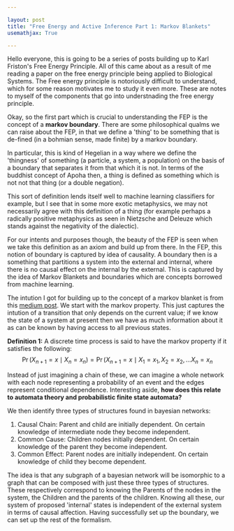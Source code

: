 ```yaml
---

layout: post
title: "Free Energy and Active Inference Part 1: Markov Blankets"
usemathjax: True 

---
```

Hello everyone, this is going to be a series of posts building up to Karl Friston's Free Energy Principle. All of this came about as a result of me reading a paper on the free energy principle being applied to Biological Systems. The Free energy principle is notoriously difficult to understand, which for some reason motivates me to study it even more. These are notes to myself of the components that go into understnading the free energy principle. 

Okay, so the first part which is crucial to understanding the FEP is the concept of a **markov boundary**. There are some philosophical qualms we can raise about the FEP, in that we define a 'thing' to be something that is de-fined (in a bohmian sense, made finite) by a markov boundary. 

In particular, this is kind of Hegelian in a way where we define the 'thingness' of something (a particle, a system, a population) on the basis of a boundary that separates it from that which it is not. In terms of the buddhist concept of Apoha then, a thing is defined as something which is not not that thing (or a double negation).

This sort of definition lends itself well to machine learning classifiers for example, but I see that in some more exotic metaphysics, we may not necessarily agree with this definition of a thing (for example perhaps a radically positive metaphysics as seen in Nietzsche and Deleuze which stands against the negativity of the dialectic).

For our intents and purposes though, the beauty of the FEP is seen when we take this definition as an axiom and build up from there. In the FEP, this notion of boundary is captured by idea of causality. A boundary then is a something that partitions a system into the external and internal, where there is no causal effect on the internal by the external. This is captured by the idea of Markov Blankets and boundaries which are concepts borrowed from machine learning.

The intution I got for building up to the concept of a markov blanket is from this [medium post](https://kuanjh123.medium.com/markov-blanket-8aaa416495c3). We start with the markov property. This just captures the intution of a transition that only depends on the current value; if we know the state of a system at present then we have as much information about it as can be known by having access to all previous states. 

**Definition 1:** A discrete time process is said to have the markov property if it satisfies the following:
$$ \Pr(X_{n+1}=x \mid X_{n}=x_{n}) = \Pr (X_{n+1} = x \mid X_{1}=x_{1}, X_2=x_{2}, ... X_{n}=x_{n}$$ 

Instead of just imagining a chain of these, we can imagine a whole network with each node representing a probability of an event and the edges represent conditional dependence.
Interesting aside, **how does this relate to automata theory and probabilistic finite state automata?**

We then identify three types of structures found in bayesian networks:
1. Causal Chain: Parent and child are initially dependent. On certain knowledge of intermediate node they become independent.
2. Common Cause: Children nodes initially dependent. On certain knowledge of the parent they become independent.
3. Common Effect: Parent nodes are initially independent. On certain knowledge of child they become dependent.

The idea is that any subgraph of a bayesian network will be isomorphic to a graph that can be composed with just these three types of structures. These respectively correspond to knowing the Parents of the nodes in the system, the Children and the parents of the children. Knowing all these, our system of proposed 'internal' states is independent of the external system in terms of causal affection. Having successfully set up the boundary, we can set up the rest of the formalism.
